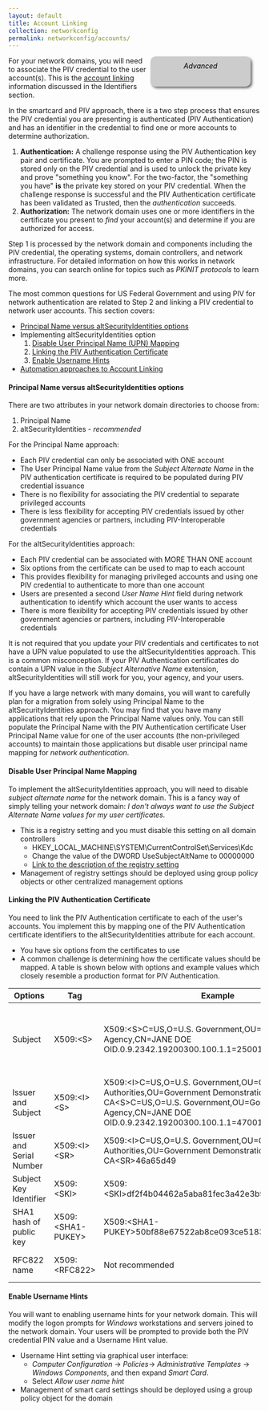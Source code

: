 ```yaml
---
layout: default
title: Account Linking
collection: networkconfig
permalink: networkconfig/accounts/
---
```

<div style="float:right; padding:10px; margin-right:20px; border-radius:10px; width:180px; height:40px; box-shadow:3px 3px 5px 0px; text-align:center; background-color:#CCC; color:#666666">
<div style="color:#000000">
<em>Advanced</em>
</div>
</div>

For your network domains, you will need to associate the PIV credential to the user account(s).  This is the [account linking](../../identifiers) information discussed in the Identifiers section.

In the smartcard and PIV approach, there is a two step process that ensures the PIV credential you are presenting is authenticated (PIV Authentication) and has an identifier in the credential to find one or more accounts to determine authorization.

1.  **Authentication:** A challenge response using the PIV Authentication key pair and certificate.  You are prompted to enter a PIN code; the PIN is stored only on the PIV credential and is used to unlock the private key and prove "something you know".  For the two-factor, the "something you have" **is** the private key stored on your PIV credential.  When the challenge response is successful and the PIV Authentication certificate has been validated as Trusted, then the _authentication_ succeeds.
2.  **Authorization:**  The network domain uses one or more identifiers in the certificate you present to _find_ your account(s) and determine if you are authorized for access.

Step 1 is processed by the network domain and components including the PIV credential, the operating systems, domain controllers, and network infrastructure.   For detailed information on how this works in network domains, you can search online for topics such as _PKINIT protocols_ to learn more.

The most common questions for US Federal Government and using PIV for network authentication are related to Step 2 and linking a PIV credential to network user accounts.  This section covers:

* [Principal Name versus altSecurityIdentities options](#principal-name-versus-altSecurityIdentities-options)
* Implementing altSecurityIdentities option
  1. [Disable User Principal Name (UPN) Mapping](#disable-upn-mapping)
  2. [Linking the PIV Authentication Certificate](#linking-the-piv-authentication-certificate)
  3. [Enable Username Hints](#enable-username-hints)
* [Automation approaches to Account Linking](#automation-approaches-to-link-accounts)


#### Principal Name versus altSecurityIdentities options
There are two attributes in your network domain directories to choose from:

1. Principal Name
1. altSecurityIdentities - _recommended_

For the Principal Name approach:

* Each PIV credential can only be associated with ONE account
* The User Principal Name value from the _Subject Alternate Name_ in the PIV authentication certificate is required to be populated during PIV credential issuance
* There is no flexibility for associating the PIV credential to separate privileged accounts
* There is less flexibility for accepting PIV credentials issued by other government agencies or partners, including PIV-Interoperable credentials


For the altSecurityIdentities approach:

* Each PIV credential can be associated with MORE THAN ONE account
* Six options from the certificate can be used to map to each account
* This provides flexibility for managing privileged accounts and using one PIV credential to authenticate to more than one account
* Users are presented a second _User Name Hint_ field during network authentication to identify which account the user wants to access
* There is more flexibility for accepting PIV credentials issued by other government agencies or partners, including PIV-Interoperable credentials

It is not required that you update your PIV credentials and certificates to not have a UPN value populated to use the altSecurityIdentities approach. This is a common misconception. If your PIV Authentication certificates do contain a UPN value in the _Subject Alternative Name_ extension, altSecurityIdentities will still work for you, your agency, and your users.

If you have a large network with many domains, you will want to carefully plan for a migration from solely using Principal Name to the altSecurityIdentities approach.  You may find that you have many applications that rely upon the Principal Name values only.  You can still populate the Principal Name with the PIV Authentication certificate User Principal Name value for one of the user accounts (the non-privileged accounts) to maintain those applications but disable user principal name mapping for _network authentication_.

#### Disable User Principal Name Mapping
To implement the altSecurityIdentities approach, you will need to disable _subject alternate name_ for the network domain.  This is a fancy way of simply telling your network domain: _I don't always want to use the Subject Alternate Name values for my user certificates._

  * This is a registry setting and you must disable this setting on all domain controllers
     * HKEY_LOCAL_MACHINE\SYSTEM\CurrentControlSet\Services\Kdc
     * Change the value of the DWORD UseSubjectAltName to 00000000
     * [Link to the description of the registry setting](https://technet.microsoft.com/en-us/library/ff520074(WS.10).aspx)
  * Management of registry settings should be deployed using group policy objects or other centralized management options

#### Linking the PIV Authentication Certificate
You need to link the PIV Authentication certificate to each of the user's accounts.  You implement this by mapping one of the PIV Authentication certificate identifiers to the altSecurityIdentities attribute for each account.

  * You have six options from the certificates to use
  * A common challenge is determining how the certificate values should be mapped.  A table is shown below with options and example values which closely resemble a production format for PIV Authentication.


| Options       | Tag     | Example | Considerations |
| ------------- |-------------| -----|-----|
| Subject     | X509:\<S> | X509:\<S>C=US,O=U.S. Government,OU=Government Agency,CN=JANE DOE OID.0.9.2342.19200300.100.1.1=25001003151020 |  For certificates which assert the UUID identifier (0.9.2342.19200300.100.1.1) or other object identifier in the nommon name, the identifier is prepended with the _OID_ qualifier. |
| Issuer and Subject     | X509:\<I>\<S>  | X509:\<I>C=US,O=U.S. Government,OU=Certification Authorities,OU=Government Demonstration CA\<S>C=US,O=U.S. Government,OU=Government Agency,CN=JANE DOE OID.0.9.2342.19200300.100.1.1=47001003151020 | Note the spaces carefully when testing and machine readable formats of the certificate extensions versus the human readable formats |
| Issuer and Serial Number | X509:\<I>\<SR> | X509:\<I>C=US,O=U.S. Government,OU=Certification Authorities,OU=Government Demonstration CA\<SR>46a65d49 | Serial number is reversed byte order from human readable version, starting at most significant byte |
| Subject Key Identifier     | X509:\<SKI> |   X509:\<SKI>df2f4b04462a5aba81fec3a42e3b94beb8f2e087 |  Not generally recommended; may be difficult to manage |
| SHA1 hash of public key| X509:\<SHA1-PUKEY> |  X509:\<SHA1-PUKEY>50bf88e67522ab8ce093ce51830ab0bcf8ba7824 |  Not generally recommended; may be difficult to manage   |
| RFC822 name | X509:\<RFC822>      |   Not recommended |    Not recommended; not commonly populated in PIV Authentication certificates |

#### Enable Username Hints
You will want to enabling username hints for your network domain.  This will modify the logon prompts for _Windows_ workstations and servers joined to the network domain.  Your users will be prompted to provide both the PIV credential PIN value and a Username Hint value.

* Username Hint setting via graphical user interface:
   * _Computer Configuration_ -> _Policies_-> _Administrative Templates_ -> _Windows Components_, and then expand _Smart Card_.
   * Select _Allow user name hint_
* Management of smart card settings should be deployed using a group policy object for the domain
